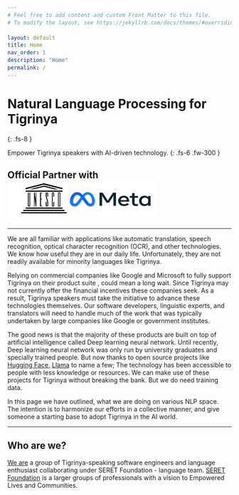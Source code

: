 ```yaml
---
# Feel free to add content and custom Front Matter to this file.
# To modify the layout, see https://jekyllrb.com/docs/themes/#overriding-theme-defaults

layout: default
title: Home
nav_order: 1
description: "Home"
permalink: /
---
```


# Natural Language Processing for Tigrinya
{: .fs-8 }

Empower Tigrinya speakers with AI-driven technology.
{: .fs-6 .fw-300 }

## Official Partner with [![UNESCO and Meta AI Technology](/img/unesco-meta-AI-languages.png)](https://about.fb.com/news/2025/02/announcing-language-technology-partner-program/)


---
We are all familiar with applications like automatic translation, speech recognition, optical character recognition (OCR), and other technologies.
We know how useful they are in our daily life. Unfortunately, they are not readily available for minority languages like Tigrinya.

Relying on commercial companies like Google and Microsoft to fully support Tigrinya on their product suite , could mean a long wait. 
Since Tigrinya may not currently offer the financial incentives these companies seek. 
As a result, Tigrinya speakers must take the initiative to advance these technologies themselves. Our software developers, 
linguistic experts, and translators will need to handle much of the work that was typically undertaken by large companies like Google or government institutes.

The good news is that the majority of these products are built on top of artificial intelligence called Deep learning neural network. Until recently,
Deep learning neural network was only run by university graduates and specially trained people. But now thanks to open source projects like
[Hugging Face](https://huggingface.co/transformers/), [Llama](https://www.llama.com/) to name a few; The technology has been accessible to people with less knowledge or resources.
We can make use of these projects for Tigrinya without breaking the bank. But we do need training data.

In this page we have outlined, what we are doing on various NLP space. The intention is to harmonize our efforts in a collective manner,
and give someone a starting base to adopt Tigrinya in the AI world.

---
## Who are we?

[We are](/docs/about) a group of Tigrinya-speaking software engineers and language enthusiast collaborating under SERET Foundation - language team. [SERET Foundation](https://www.seretfoundation.org/) is a larger 
groups of professionals with a vision to Empowered Lives and Communities.